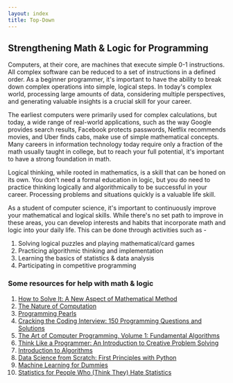 ```yaml
---
layout: index
title: Top-Down
---
```


## Strengthening Math & Logic for Programming

Computers, at their core, are machines that execute simple 0-1 instructions. All complex software can be reduced to a set of instructions in a defined order. As a beginner programmer, it's important to have the ability to break down complex operations into simple, logical steps. In today's complex world, processing large amounts of data, considering multiple perspectives, and generating valuable insights is a crucial skill for your career.

The earliest computers were primarily used for complex calculations, but today, a wide range of real-world applications, such as the way Google provides search results, Facebook protects passwords, Netflix recommends movies, and Uber finds cabs, make use of simple mathematical concepts. Many careers in information technology today require only a fraction of the math usually taught in college, but to reach your full potential, it's important to have a strong foundation in math.

Logical thinking, while rooted in mathematics, is a skill that can be honed on its own. You don't need a formal education in logic, but you do need to practice thinking logically and algorithmically to be successful in your career. Processing problems and situations quickly is a valuable life skill.

As a student of computer science, it's important to continuously improve your mathematical and logical skills. While there's no set path to improve in these areas, you can develop interests and habits that incorporate math and logic into your daily life. This can be done through activities such as - 

1. Solving logical puzzles and playing mathematical/card games
2. Practicing algorithmic thinking and implementation
3. Learning the basics of statistics & data analysis
4. Participating in competitive programming

### Some resources for help with math & logic

1. [How to Solve It: A New Aspect of Mathematical Method](https://www.goodreads.com/book/show/192221.How_to_Solve_It)
2. [The Nature of Computation](https://www.goodreads.com/book/show/3043127-the-nature-of-computation)
3. [Programming Pearls](https://www.goodreads.com/book/show/52084.Programming_Pearls)
4. [Cracking the Coding Interview: 150 Programming Questions and Solutions](https://www.goodreads.com/book/show/12544648-cracking-the-coding-interview)
5. [The Art of Computer Programming, Volume 1: Fundamental Algorithms](https://www.goodreads.com/book/show/112247.The_Art_of_Computer_Programming_Volume_1)
6. [Think Like a Programmer: An Introduction to Creative Problem Solving](https://www.goodreads.com/book/show/13590009-think-like-a-programmer)
7. [Introduction to Algorithms](https://www.goodreads.com/book/show/108986.Introduction_to_Algorithms)
8. [Data Science from Scratch: First Principles with Python](https://www.goodreads.com/book/show/25407018-data-science-from-scratch)
9. [Machine Learning for Dummies](https://www.goodreads.com/book/show/27511383-machine-learning-for-dummies)
10. [Statistics for People Who (Think They) Hate Statistics](https://www.goodreads.com/book/show/77533.Statistics_for_People_Who_Think_They_Hate_Statistics)



